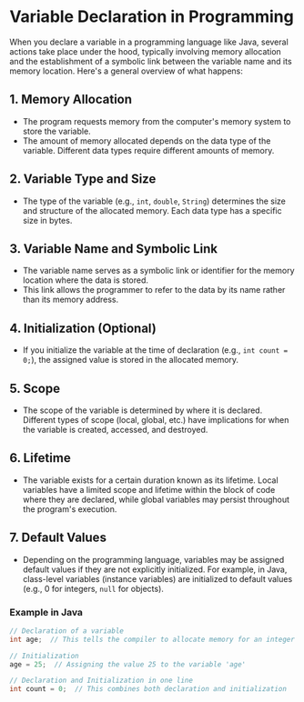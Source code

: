 # Variable Declaration in Programming

When you declare a variable in a programming language like Java, several actions take place under the hood, typically involving memory allocation and the establishment of a symbolic link between the variable name and its memory location. Here's a general overview of what happens:

## 1. Memory Allocation
- The program requests memory from the computer's memory system to store the variable.
- The amount of memory allocated depends on the data type of the variable. Different data types require different amounts of memory.

## 2. Variable Type and Size
- The type of the variable (e.g., `int`, `double`, `String`) determines the size and structure of the allocated memory. Each data type has a specific size in bytes.

## 3. Variable Name and Symbolic Link
- The variable name serves as a symbolic link or identifier for the memory location where the data is stored.
- This link allows the programmer to refer to the data by its name rather than its memory address.

## 4. Initialization (Optional)
- If you initialize the variable at the time of declaration (e.g., `int count = 0;`), the assigned value is stored in the allocated memory.

## 5. Scope
- The scope of the variable is determined by where it is declared. Different types of scope (local, global, etc.) have implications for when the variable is created, accessed, and destroyed.

## 6. Lifetime
- The variable exists for a certain duration known as its lifetime. Local variables have a limited scope and lifetime within the block of code where they are declared, while global variables may persist throughout the program's execution.

## 7. Default Values
- Depending on the programming language, variables may be assigned default values if they are not explicitly initialized. For example, in Java, class-level variables (instance variables) are initialized to default values (e.g., 0 for integers, `null` for objects).

### Example in Java

```java
// Declaration of a variable
int age;  // This tells the compiler to allocate memory for an integer variable named 'age'

// Initialization
age = 25;  // Assigning the value 25 to the variable 'age'

// Declaration and Initialization in one line
int count = 0;  // This combines both declaration and initialization
